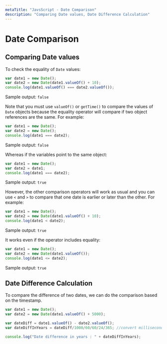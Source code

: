 ```yaml
---
metaTitle: "JavsScript - Date Comparison"
description: "Comparing Date values, Date Difference Calculation"
---
```


# Date Comparison




## Comparing Date values


To check the equality of `Date` values:

```js
var date1 = new Date();
var date2 = new Date(date1.valueOf() + 10);
console.log(date1.valueOf() === date2.valueOf());

```

> 
Sample output: `false`


Note that you must use `valueOf()` or `getTime()` to compare the values of `Date` objects because the equality operator will compare if two object references are the same. For example:

```js
var date1 = new Date();
var date2 = new Date();
console.log(date1 === date2);

```

> 
Sample output: `false`


Whereas if the variables point to the same object:

```js
var date1 = new Date();
var date2 = date1;
console.log(date1 === date2);

```

> 
Sample output: `true`


However, the other comparison operators will work as usual and you can use `<` and `>` to compare that one date is earlier or later than the other. For example:

```js
var date1 = new Date();
var date2 = new Date(date1.valueOf() + 10);
console.log(date1 < date2);

```

> 
Sample output: `true`


It works even if the operator includes equality:

```js
var date1 = new Date();
var date2 = new Date(date1.valueOf());
console.log(date1 <= date2);

```

> 
Sample output: `true`




## Date Difference Calculation


To compare the difference of two dates, we can do the comparison based on the timestamp.

```js
var date1 = new Date();
var date2 = new Date(date1.valueOf() + 5000);

var dateDiff = date1.valueOf() - date2.valueOf();
var dateDiffInYears = dateDiff/1000/60/60/24/365; //convert milliseconds into years

console.log("Date difference in years : " + dateDiffInYears);

```

